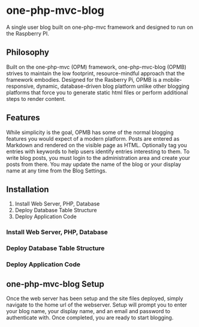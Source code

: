 one-php-mvc-blog
================

A single user blog built on one-php-mvc framework and designed to run on the Raspberry PI.

## Philosophy
Built on the one-php-mvc (OPM) framework, one-php-mvc-blog (OPMB) strives to maintain the low footprint, resource-mindful approach that the framework embodies. Designed for the Rasberry Pi, OPMB is a mobile-responsive, dynamic, database-driven blog platform unlike other blogging platforms that force you to generate static html files or perform additional steps to render content.  

## Features
While simplicity is the goal, OPMB has some of the normal blogging features you would expect of a modern platform. Posts are entered as Markdown and rendered on the visible page as HTML. Optionally tag you entries with keywords to help users identify entries interesting to them. To write blog posts, you must login to the administration area and create your posts from there. You may update the name of the blog or your display name at any time from the Blog Settings.

## Installation

1. Install Web Server, PHP, Database
2. Deploy Database Table Structure
3. Deploy Application Code

### Install Web Server, PHP, Database
### Deploy Database Table Structure
### Deploy Application Code

## one-php-mvc-blog Setup
Once the web server has been setup and the site files deployed, simply navigate to the home url of the webserver. Setup will prompt you to enter your blog name, your display name, and an email and password to authenticate with. Once completed, you are ready to start blogging.